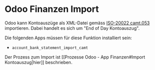 # Odoo Finanzen Import
Odoo kann Kontoauszüge als XML-Datei gemäss [ISO-20022 camt.053](https://www.raiffeisen.ch/urnerland/de/firmenkunden/liquiditaet-und-zahlungsverkehr/harmonisierung-zahlungsverkehr/iso-20022/was-ist-iso-20022.html) importieren. Dabei handelt es sich um "End of Day Kontoauszug".

Die folgenden Apps müssen für diese Funktion installiert sein:
* `account_bank_statement_import_camt`

Der Prozess zum Import ist [[Prozesse Odoo - App Finanzen#Import Kontoauszug|hier]] beschrieben.